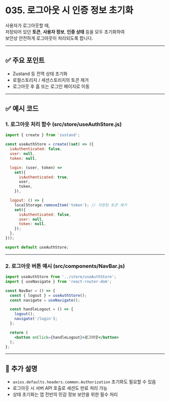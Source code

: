 # 035. 로그아웃 시 인증 정보 초기화

사용자가 로그아웃할 때,  
저장되어 있던 **토큰**, **사용자 정보**, **인증 상태** 등을 모두 초기화하여  
보안상 안전하게 로그아웃이 처리되도록 합니다.

---

## ✅ 주요 포인트
- Zustand 등 전역 상태 초기화
- 로컬스토리지 / 세션스토리지의 토큰 제거
- 로그아웃 후 홈 또는 로그인 페이지로 이동

---

## ✅ 예시 코드

### 1. 로그아웃 처리 함수 (src/store/useAuthStore.js)

```jsx
import { create } from 'zustand';

const useAuthStore = create((set) => ({
  isAuthenticated: false,
  user: null,
  token: null,

  login: (user, token) =>
    set({
      isAuthenticated: true,
      user,
      token,
    }),

  logout: () => {
    localStorage.removeItem('token'); // 저장된 토큰 제거
    set({
      isAuthenticated: false,
      user: null,
      token: null,
    });
  },
}));

export default useAuthStore;
```

---

### 2. 로그아웃 버튼 예시 (src/components/NavBar.js)

```jsx
import useAuthStore from '../store/useAuthStore';
import { useNavigate } from 'react-router-dom';

const NavBar = () => {
  const { logout } = useAuthStore();
  const navigate = useNavigate();

  const handleLogout = () => {
    logout();
    navigate('/login');
  };

  return (
    <button onClick={handleLogout}>로그아웃</button>
  );
};
```

---

## 📝 추가 설명
- `axios.defaults.headers.common.Authorization` 초기화도 필요할 수 있음
- 로그아웃 시 서버 API 호출로 세션도 만료 처리 가능
- 상태 초기화는 앱 전반의 민감 정보 보안을 위한 필수 처리
